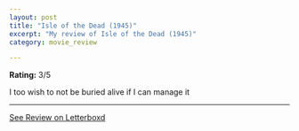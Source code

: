 ```yaml
---
layout: post
title: "Isle of the Dead (1945)"
excerpt: "My review of Isle of the Dead (1945)"
category: movie_review

---
```


**Rating:** 3/5

I too wish to not be buried alive if I can manage it

<hr>

[See Review on Letterboxd](https://boxd.it/3kTlXR)
